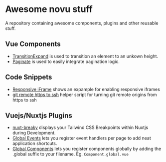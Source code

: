 # Awesome novu stuff
A repository containing awesome components, plugins and other reusable stuff.

## Vue Components
- [TransitionExpand](./components/TransitionExpand) is used to transition an element to an unkown height.
- [Paginate](./components/Paginate) is used to easily integrate pagination logic.

## Code Snippets
- [Responsive iFrame](./snippets/responsive-iframe) shows an expample for enabling responsive iframes
- [git remote https to ssh](./snippets/git-origin-to-ssh) helper script for turning git remote origins from https to ssh

## Vuejs/Nuxtjs Plugins

- [nuxt-breaky](https://github.com/teamnovu/nuxt-breaky) displays your Tailwind CSS Breakpoints within Nuxtjs during Development.
- [Global Events](https://github.com/shentao/vue-global-events) lets you register event handlers per page to add neat application shortcuts.
- [Global Components](https://github.com/nuxt-community/global-components) lets you register components globally by adding the .global suffix to your filename. Eg. `Component.global.vue`
